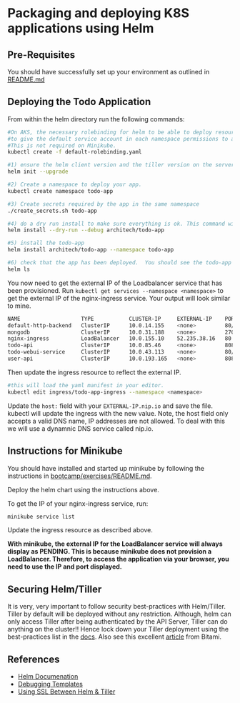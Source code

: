 # Packaging and deploying K8S applications using Helm #
## Pre-Requisites ##

You should have successfully set up your environment as outlined in [README.md](../bootcamp/exercises/README.md)
## Deploying the Todo Application ##

From within the helm directory run the following commands:

```sh
#On AKS, the necessary rolebinding for helm to be able to deploy resources to the necessary namespaces. This is required 
#to give the default service account in each namespace permissions to access the necessary resources. 
#This is not required on Minikube.
kubectl create -f default-rolebinding.yaml

#1) ensure the helm client version and the tiller version on the server are compatible.
helm init --upgrade

#2) Create a namespace to deploy your app. 
kubectl create namespace todo-app

#3) Create secrets required by the app in the same namespace
./create_secrets.sh todo-app

#4) do a dry run install to make sure everything is ok. This command will echo out the manifests that will be deployed. Review it carefully.
helm install --dry-run --debug architech/todo-app

#5) install the todo-app
helm install architech/todo-app --namespace todo-app

#6) check that the app has been deployed.  You should see the todo-app has been deployed.
helm ls

```
You now need to get the external IP of the Loadbalancer service that has been provisioned.
Run `kubectl get services --namespace <namespace>` to get the external IP of the nginx-ingress service.  Your output will look similar to mine.

```sh
NAME                   TYPE           CLUSTER-IP     EXTERNAL-IP    PORT(S)        AGE
default-http-backend   ClusterIP      10.0.14.155    <none>         80/TCP         15m
mongodb                ClusterIP      10.0.31.188    <none>         27017/TCP      15m
nginx-ingress          LoadBalancer   10.0.155.10    52.235.38.16   80:30043/TCP   15m
todo-api               ClusterIP      10.0.85.46     <none>         8080/TCP       15m
todo-webui-service     ClusterIP      10.0.43.113    <none>         80/TCP         15m
user-api               ClusterIP      10.0.193.165   <none>         8082/TCP       15m

```

Then update the ingress resource to reflect the external IP.

```sh
#this will load the yaml manifest in your editor.
kubectl edit ingress/todo-app-ingress --namespace <namespace>
```

Update the `host:` field with your `EXTERNAL-IP.nip.io` and save the file. kubectl will update the ingress with the new value.  Note, the host field only accepts a valid DNS name, IP addresses are not allowed.  To deal with this we will use a dynamnic DNS service called nip.io.

## Instructions for Minikube ##

You should have installed and started up minikube by following the instructions in [bootcamp/exercises/README.md](../bootcamp/exercises/README.md).

Deploy the helm chart using the instructions above.

To get the IP of your nginx-ingress service, run:

```sh
minikube service list
```

Update the ingress resource as described above.

**With minikube, the external IP for the LoadBalancer service will always display as PENDING.  This is because minikube does not provision a LoadBalancer. Therefore, to access the application via your browser, you need to use the IP and port displayed.** 

## Securing Helm/Tiller ##

It is very, very important to follow security best-practices with Helm/Tiller.  Tiller by default will be deployed without any restriction.  Although, helm can only access Tiller after being authenticated by the API Server, Tiller can do anything on the cluster!!  Hence lock down your Tiller deployment using the best-practices list in the [docs](https://github.com/kubernetes/helm/blob/master/docs/securing_installation.md).  Also see this excellent [article](https://engineering.bitnami.com/articles/helm-security.html) from Bitami.

## References ##

- [Helm Documenation](https://docs.helm.sh/using_helm/)
- [Debugging Templates](https://github.com/kubernetes/helm/blob/master/docs/chart_template_guide/debugging.md)
- [Using SSL Between Helm & Tiller](https://github.com/kubernetes/helm/blob/master/docs/tiller_ssl.md)